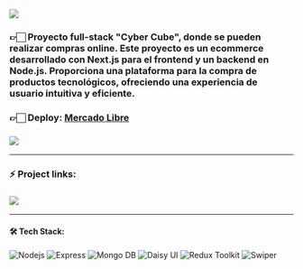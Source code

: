 <img align="center" src="https://res.cloudinary.com/dzm5lgpyv/image/upload/v1706745355/cyber%20cube%20backend%20ecommerce/proyecto-cyberCube_awweds.png">

<h3>👉🏻 Proyecto full-stack "Cyber Cube", donde se pueden realizar compras online. Este proyecto es un ecommerce desarrollado con Next.js para el frontend y un backend en Node.js. Proporciona una plataforma para la compra de productos tecnológicos, ofreciendo una experiencia de usuario intuitiva y eficiente.</h3>

<h3>👉🏻 <b>Deploy: <a href="https://ecommerce-next-js-ebon.vercel.app/">Mercado Libre</a></b></h3>

<h3>
  <a href="https://www.loom.com/share/9b59a0e70e814cfe8116e348888ab1c2?sid=05b36b80-17c5-4639-98b0-3ef22b2204a8"> 
    <img src="https://img.shields.io/badge/Video Preview%20-%231A237E.svg?&style=for-the-badge&logo=Canva&logoColor=white"/>
  </a>
</h3>

<hr/>

### ⚡ Project links:

<h3>
  <a href="https://github.com/francobuceta/Backend-Nodejs"> 
    <img src="https://img.shields.io/badge/-Backend-606060?style=for-the-badge&logo=nodedotjs&logoColor=white"/>
  </a> 
</h3>

<hr/>

#### 🛠️ Tech Stack:

![Nodejs](https://img.shields.io/badge/-Node%20js-339933?style=for-the-badge&logo=nodedotjs&logoColor=white) 
![Express](https://img.shields.io/badge/-Express-000000?style=for-the-badge&logo=express&logoColor=white) 
![Mongo DB](https://img.shields.io/badge/-Mongo%20DB-47A248?style=for-the-badge&logo=mongodb&logoColor=white)
![Daisy UI](https://img.shields.io/badge/-Daisy%20UI-5A0EF8?style=for-the-badge&logo=#5A0EF8&logoColor=white)
![Redux Toolkit](https://img.shields.io/badge/Redux%20Toolkit-764ABC?style=for-the-badge&logo=Redux&logoColor=white)
![Swiper](https://img.shields.io/badge/-Swiper-6332F6?style=for-the-badge&logo=swiper&logoColor=white)
